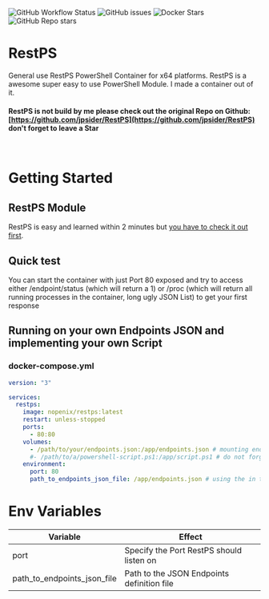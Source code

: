 ![GitHub Workflow Status](https://img.shields.io/github/actions/workflow/status/NopeNix/RestPS/Build%20and%20Push%20to%20Docker%20Hub.yml?label=Build%20and%20Push%20to%20Docker%20Hub)
![GitHub issues](https://img.shields.io/github/issues-raw/NopeNix/RestPS)
![Docker Stars](https://img.shields.io/docker/stars/nopenix/restps)
![GitHub Repo stars](https://img.shields.io/github/stars/NopeNix/RestPS?label=GitHub%20Stars)
# RestPS
General use RestPS PowerShell Container for x64 platforms.
RestPS is a awesome super easy to use PowerShell Module. I made a container out of it.

#### RestPS is not build by me please check out the original Repo on Github: [https://github.com/jpsider/RestPS](https://github.com/jpsider/RestPS) don't forget to leave a Star
<br>

# Getting Started
## RestPS Module
RestPS is easy and learned within 2 minutes but [you have to check it out first](https://github.com/jpsider/RestPS).

## Quick test
You can start the container with just Port 80 exposed and try to access either /endpoint/status (which will return a 1) or /proc (which will return all running processes in the container, long ugly JSON List) to get your first response

## Running on your own Endpoints JSON and implementing your own Script
### docker-compose.yml
```yml
version: "3"

services:
  restps:
    image: nopenix/restps:latest
    restart: unless-stopped
    ports:
      - 80:80
    volumes:
      - /path/to/your/endpoints.json:/app/endpoints.json # mounting endpoints file
      #- /path/to/a/powershell-script.ps1:/app/script.ps1 # do not forget to mount your Scripts!
    environment: 
      port: 80
      path_to_endpoints_json_file: /app/endpoints.json # using the in the volumes block previous mounted endpoints file
```

# Env Variables
| Variable | Effect |
| --- | --- |
| port | Specify the Port RestPS should listen on |
| path_to_endpoints_json_file | Path to the JSON Endpoints definition file |


